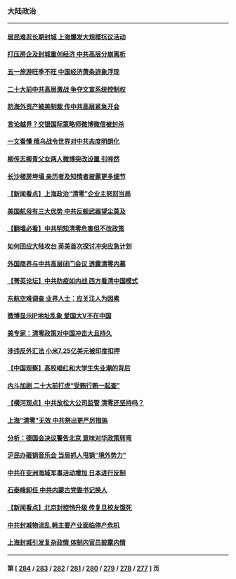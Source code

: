 ### 大陆政治
---
#### [居民难忍长期封城 上海爆发大规模抗议活动](../../pages/ncid277/n13724894.md) 
#### [打压房企及封城重创经济 中共高层分崩离析](../../pages/ncid277/n13724872.md) 
#### [五一旅游旺季不旺 中国经济萧条迹象浮现](../../pages/ncid277/n13724856.md) 
#### [二十大前中共高层激战 争夺文宣系统控制权](../../pages/ncid277/n13724822.md) 
#### [防海外资产被美制裁 传中共高层紧急开会](../../pages/ncid277/n13724802.md) 
#### [言论越界？交银国际策略师微博微信被封杀](../../pages/ncid277/n13724757.md) 
#### [一文看懂 俄乌战令世界对中共态度明朗化](../../pages/ncid277/n13723617.md) 
#### [柳传志柳青父女两人微博突改设置 引哗然](../../pages/ncid277/n13724559.md) 
#### [长沙楼房垮塌 亲历者及知情者披露更多细节](../../pages/ncid277/n13724546.md) 
#### [【新闻看点】上海政治“清零”企业主怒怼当局](../../pages/ncid277/n13724334.md) 
#### [美国航母有三大优势 中共反舰武器望尘莫及](../../pages/ncid277/n13710322.md) 
#### [【翻墙必看】中共明知清零危害但不改政策](../../pages/ncid277/n13724478.md) 
#### [如何回应大陆攻台 英美首次探讨冲突应急计划](../../pages/ncid277/n13724432.md) 
#### [外国商界与中共高层闭门会议 透露清零内幕](../../pages/ncid277/n13724312.md) 
#### [【菁英论坛】中共防疫如内战 西方看清中国模式](../../pages/ncid277/n13724211.md) 
#### [东航空难调查 业界人士：应关注人为因素](../../pages/ncid277/n13724333.md) 
#### [微博显示IP地址乱象 爱国大V不在中国](../../pages/ncid277/n13724291.md) 
#### [美专家：清零政策对中国冲击大且持久](../../pages/ncid277/n13724236.md) 
#### [涉违反外汇法 小米7.25亿美元被印度扣押](../../pages/ncid277/n13724194.md) 
#### [【中国观察】高校唱红和大学生失业潮的背后](../../pages/ncid277/n13724061.md) 
#### [内斗加剧 二十大前打虎“受贿行贿一起查”](../../pages/ncid277/n13724111.md) 
#### [【横河观点】中共放松大公司监管 清零还坚持吗？](../../pages/ncid277/n13723664.md) 
#### [上海“清零”无效 中共祭出更严厉措施](../../pages/ncid277/n13724093.md) 
#### [分析：德国会决议警告北京 意味对华政策转弯](../../pages/ncid277/n13723995.md) 
#### [沪民办砸锅音乐会 当局抓人甩锅“境外势力”](../../pages/ncid277/n13723970.md) 
#### [中共在亚洲海域军事活动增加 日本进行反制](../../pages/ncid277/n13723803.md) 
#### [石泰峰卸任 中共内蒙古党委书记换人](../../pages/ncid277/n13723969.md) 
#### [【新闻看点】北京封控悄升级 传复旦校友饿死](../../pages/ncid277/n13723660.md) 
#### [中共封城物流乱 韩主要产业面临停产危机](../../pages/ncid277/n13723890.md) 
#### [上海封城引发复杂政情 体制内官员披露内情](../../pages/ncid277/n13723861.md) 

---
#### 第 [ [284](./284.md) / [283](./283.md) / [282](./282.md) / [281](./281.md) / [280](./280.md) / [279](./279.md) / [278](./278.md) / [277](./277.md) ] 页
